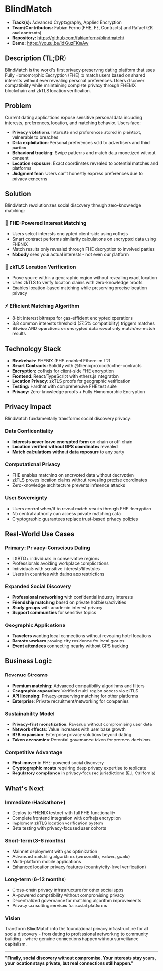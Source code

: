 # BlindMatch

- **Track(s):** Advanced Cryptography, Applied Encryption
- **Team/Contributors:** Fabian Ferno (FHE, FE, Contracts) and Rafael (ZK and contracts)
- **Repository:** https://github.com/fabianferno/blindmatch/
- **Demo:** https://youtu.be/idIGuzFKmAw

## Description (TL;DR)
BlindMatch is the world's first privacy-preserving dating platform that uses Fully Homomorphic Encryption (FHE) to match users based on shared interests without ever revealing personal preferences. Users discover compatibility while maintaining complete privacy through FHENIX blockchain and zkTLS location verification.

## Problem
Current dating applications expose sensitive personal data including interests, preferences, location, and matching behavior. Users face:
- **Privacy violations**: Interests and preferences stored in plaintext, vulnerable to breaches
- **Data exploitation**: Personal preferences sold to advertisers and third parties  
- **Behavioral tracking**: Swipe patterns and match data monetized without consent
- **Location exposure**: Exact coordinates revealed to potential matches and platforms
- **Judgment fear**: Users can't honestly express preferences due to privacy concerns

## Solution
BlindMatch revolutionizes social discovery through zero-knowledge matching:

### **🔐 FHE-Powered Interest Matching**
- Users select interests encrypted client-side using cofhejs
- Smart contract performs similarity calculations on encrypted data using FHENIX
- Match results only revealed through FHE decryption to involved parties
- **Nobody** sees your actual interests - not even our platform

### **📍 zkTLS Location Verification** 
- Prove you're within a geographic region without revealing exact location
- Uses zkTLS to verify location claims with zero-knowledge proofs
- Enables location-based matching while preserving precise location privacy

### **⚡ Efficient Matching Algorithm**
- 8-bit interest bitmaps for gas-efficient encrypted operations
- 3/8 common interests threshold (37.5% compatibility) triggers matches
- Bitwise AND operations on encrypted data reveal only match/no-match results

## Technology Stack
- **Blockchain:** FHENIX (FHE-enabled Ethereum L2)
- **Smart Contracts:** Solidity with @fhenixprotocol/cofhe-contracts
- **Encryption:** cofhejs for client-side FHE encryption
- **Frontend:** React/TypeScript with ethers.js integration
- **Location Privacy:** zkTLS proofs for geographic verification
- **Testing:** Hardhat with comprehensive FHE test suite
- **Privacy:** Zero-knowledge proofs + Fully Homomorphic Encryption

## Privacy Impact
BlindMatch fundamentally transforms social discovery privacy:

### **Data Confidentiality**
- **Interests never leave encrypted form** on-chain or off-chain
- **Location verified without GPS coordinates** revealed
- **Match calculations without data exposure** to any party

### **Computational Privacy**
- FHE enables matching on encrypted data without decryption
- zkTLS proves location claims without revealing precise coordinates
- Zero-knowledge architecture prevents inference attacks

### **User Sovereignty** 
- Users control when/if to reveal match results through FHE decryption
- No central authority can access private matching data
- Cryptographic guarantees replace trust-based privacy policies

## Real-World Use Cases

### **Primary: Privacy-Conscious Dating**
- LGBTQ+ individuals in conservative regions
- Professionals avoiding workplace complications  
- Individuals with sensitive interests/lifestyles
- Users in countries with dating app restrictions

### **Expanded Social Discovery**
- **Professional networking** with confidential industry interests
- **Friendship matching** based on private hobbies/activities
- **Study groups** with academic interest privacy
- **Support communities** for sensitive topics

### **Geographic Applications**
- **Travelers** wanting local connections without revealing hotel locations
- **Remote workers** proving city residence for local groups
- **Event attendees** connecting nearby without GPS tracking

## Business Logic

### **Revenue Streams**
- **Premium matching**: Advanced compatibility algorithms and filters
- **Geographic expansion**: Verified multi-region access via zkTLS
- **API licensing**: Privacy-preserving matching for other platforms
- **Enterprise**: Private recruitment/networking for companies

### **Sustainability Model**
- **Privacy-first monetization**: Revenue without compromising user data
- **Network effects**: Value increases with user base growth
- **B2B expansion**: Enterprise privacy solutions beyond dating
- **Token economics**: Potential governance token for protocol decisions

### **Competitive Advantage**
- **First-mover** in FHE-powered social discovery
- **Cryptographic moats** requiring deep privacy expertise to replicate
- **Regulatory compliance** in privacy-focused jurisdictions (EU, California)

## What's Next

### **Immediate (Hackathon+)**
- Deploy to FHENIX testnet with full FHE functionality
- Complete frontend integration with cofhejs encryption
- Implement zkTLS location verification system
- Beta testing with privacy-focused user cohorts

### **Short-term (3-6 months)**
- Mainnet deployment with gas optimization
- Advanced matching algorithms (personality, values, goals)
- Multi-platform mobile applications
- Enhanced location privacy features (country/city-level verification)

### **Long-term (6-12 months)**
- Cross-chain privacy infrastructure for other social apps
- AI-powered compatibility without compromising privacy
- Decentralized governance for matching algorithm improvements
- Privacy consulting services for social platforms

### **Vision**
Transform BlindMatch into the foundational privacy infrastructure for all social discovery - from dating to professional networking to community building - where genuine connections happen without surveillance capitalism.

---

**"Finally, social discovery without compromise. Your interests stay yours, your location stays private, but real connections still happen."**